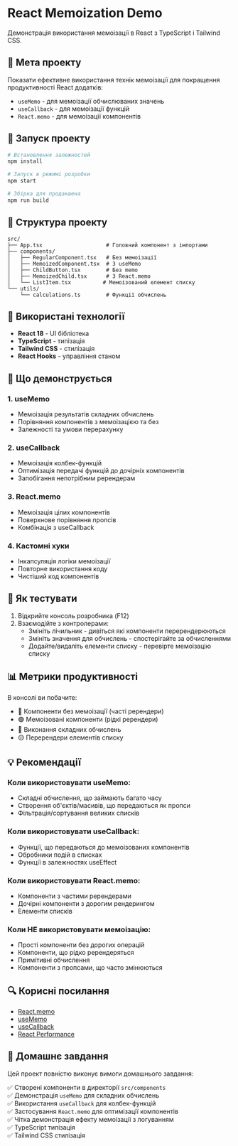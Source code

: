 # React Memoization Demo

Демонстрація використання мемоізації в React з TypeScript і Tailwind CSS.

## 🎯 Мета проекту

Показати ефективне використання технік мемоізації для покращення продуктивності React додатків:
- `useMemo` - для мемоізації обчислюваних значень
- `useCallback` - для мемоізації функцій
- `React.memo` - для мемоізації компонентів

## 🚀 Запуск проекту

```bash
# Встановлення залежностей
npm install

# Запуск в режимі розробки
npm start

# Збірка для продакшена
npm run build
```

## 📁 Структура проекту

```
src/
├── App.tsx                    # Головний компонент з імпортами
├── components/
│   ├── RegularComponent.tsx   # Без мемоізації
│   ├── MemoizedComponent.tsx  # З useMemo
│   ├── ChildButton.tsx        # Без memo
│   ├── MemoizedChild.tsx      # З React.memo
│   └── ListItem.tsx          # Мемоізований елемент списку
└── utils/
    └── calculations.ts        # Функції обчислень
```

## 🔧 Використані технології

- **React 18** - UI бібліотека
- **TypeScript** - типізація
- **Tailwind CSS** - стилізація
- **React Hooks** - управління станом

## 📖 Що демонструється

### 1. useMemo
- Мемоізація результатів складних обчислень
- Порівняння компонентів з мемоізацією та без
- Залежності та умови перерахунку

### 2. useCallback
- Мемоізація колбек-функцій
- Оптимізація передачі функцій до дочірніх компонентів
- Запобігання непотрібним ререндерам

### 3. React.memo
- Мемоізація цілих компонентів
- Поверхнове порівняння пропсів
- Комбінація з useCallback

### 4. Кастомні хуки
- Інкапсуляція логіки мемоізації
- Повторне використання коду
- Чистіший код компонентів

## 🧪 Як тестувати

1. Відкрийте консоль розробника (F12)
2. Взаємодійте з контролерами:
   - Змініть лічильник - дивіться які компоненти перерендерюються
   - Змініть значення для обчислень - спостерігайте за обчисленнями
   - Додайте/видаліть елементи списку - перевірте мемоізацію списку

## 📊 Метрики продуктивності

В консолі ви побачите:
- 🔴 Компоненти без мемоізації (часті ререндери)
- 🟢 Мемоізовані компоненти (рідкі ререндери)  
- 🔄 Виконання складних обчислень
- 🟡 Перерендери елементів списку

## 💡 Рекомендації

### Коли використовувати useMemo:
- Складні обчислення, що займають багато часу
- Створення об'єктів/масивів, що передаються як пропси
- Фільтрація/сортування великих списків

### Коли використовувати useCallback:
- Функції, що передаються до мемоізованих компонентів
- Обробники подій в списках
- Функції в залежностях useEffect

### Коли використовувати React.memo:
- Компоненти з частими ререндерами
- Дочірні компоненти з дорогим рендерингом
- Елементи списків

### Коли НЕ використовувати мемоізацію:
- Прості компоненти без дорогих операцій
- Компоненти, що рідко ререндеряться
- Примітивні обчислення
- Компоненти з пропсами, що часто змінюються

## 🔍 Корисні посилання

- [React.memo](https://react.dev/reference/react/memo)
- [useMemo](https://react.dev/reference/react/useMemo)
- [useCallback](https://react.dev/reference/react/useCallback)
- [React Performance](https://react.dev/learn/render-and-commit)

## 📝 Домашнє завдання

Цей проект повністю виконує вимоги домашнього завдання:

✅ Створені компоненти в директорії `src/components`  
✅ Демонстрація `useMemo` для складних обчислень  
✅ Використання `useCallback` для колбек-функцій  
✅ Застосування `React.memo` для оптимізації компонентів  
✅ Чітка демонстрація ефекту мемоізації з логуванням  
✅ TypeScript типізація  
✅ Tailwind CSS стилізація